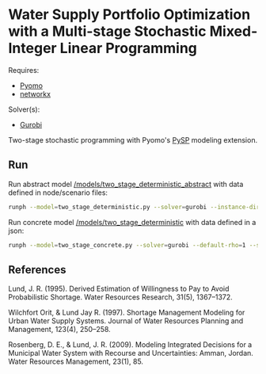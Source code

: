# Water Supply Portfolio Optimization with a Multi-stage Stochastic Mixed-Integer Linear Programming

Requires: 
- [Pyomo](https://github.com/Pyomo/pyomo)
- [networkx](https://networkx.org/)

Solver(s):
- [Gurobi](https://www.gurobi.com/)

Two-stage stochastic programming with Pyomo's [PySP](https://pyomo.readthedocs.io/en/stable/modeling_extensions/pysp.html) modeling extension.

## Run
Run abstract model [/models/two_stage_deterministic_abstract](./models/two_stage_deterministic_abstract) with data defined in node/scenario files: 
```bash
runph --model=two_stage_deterministic.py --solver=gurobi --instance-directory=nodedata --default-rho=1 --solution-writer=pyomo.pysp.plugins.csvsolutionwriter --termdiff-threshold=0.01 --max-iterations=20
```

Run concrete model [/models/two_stage_deterministic](./models/two_stage_deterministic) with data defined in a json:
```bash
runph --model=two_stage_concrete.py --solver=gurobi --default-rho=1 --solution-writer=pyomo.pysp.plugins.csvsolutionwriter --termdiff-threshold=0.01 --max-iterations=20
```


## References
Lund, J. R. (1995). Derived Estimation of Willingness to Pay to Avoid Probabilistic Shortage. Water Resources Research, 31(5), 1367–1372.

Wilchfort Orit, & Lund Jay R. (1997). Shortage Management Modeling for Urban Water Supply Systems. Journal of Water Resources Planning and Management, 123(4), 250–258.

Rosenberg, D. E., & Lund, J. R. (2009). Modeling Integrated Decisions for a Municipal Water System with Recourse and Uncertainties: Amman, Jordan. Water Resources Management, 23(1), 85.
